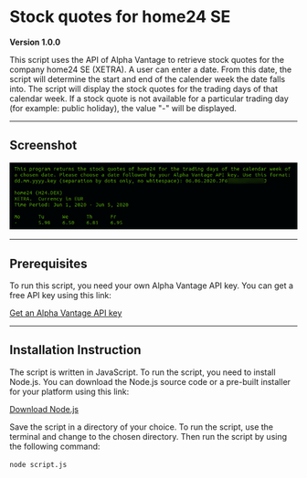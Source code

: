 # Stock quotes for home24 SE

**Version 1.0.0**

This script uses the API of Alpha Vantage to retrieve stock quotes for the company home24 SE (XETRA). A user can enter a date. From this date, the script will determine the start and end of the calender week the date falls into. The script will display the stock quotes for the trading days of that calendar week. If a stock quote is not available for a particular trading day (for example: public holiday), the value "-" will be displayed.

---

## Screenshot

![Screenshot of Display](screenshot.png)

---

## Prerequisites

To run this script, you need your own Alpha Vantage API key. You can get a free API key using this link:

[Get an Alpha Vantage API key](https://www.alphavantage.co/)

---

## Installation Instruction

The script is written in JavaScript. To run the script, you need to install Node.js. You can download the Node.js source code or a pre-built installer for your platform using this link:

[Download Node.js](https://nodejs.org/en/download/)

Save the script in a directory of your choice. To run the script, use the terminal and change to the chosen directory. Then run the script by using the following command:

`node script.js`
